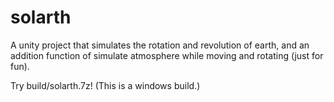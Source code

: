 # solarth
A unity project that simulates the rotation and revolution of earth, and an addition function of simulate atmosphere while moving and rotating (just for fun).

Try build/solarth.7z! (This is a windows build.)
